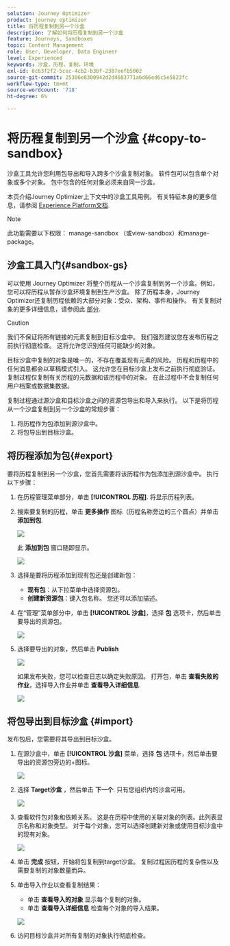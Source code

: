 ```yaml
---
solution: Journey Optimizer
product: journey optimizer
title: 将历程复制到另一个沙盒
description: 了解如何将历程复制到另一个沙盒
feature: Journeys, Sandboxes
topic: Content Management
role: User, Developer, Data Engineer
level: Experienced
keywords: 沙盒，历程，复制，环境
exl-id: 8c63f2f2-5cec-4cb2-b3bf-2387eefb5002
source-git-commit: 25306e8300942d2d4683771a6d66ed6c5e5823fc
workflow-type: tm+mt
source-wordcount: '718'
ht-degree: 6%

---
```


# 将历程复制到另一个沙盒 {#copy-to-sandbox}

<!--
>[!CONTEXTUALHELP]
>id="ajo_journey_copy_main"
>title="Copy a journey to another sandbox"
>abstract="Journey Optimizer allows you to copy an entire journey from one sandbox to another. For example, you can copy a journey from the Stage sandbox environment to your Production sandbox. In addition to the Journey itself, Journey Optimizer also copies most of the objects the journey depends on."

>[!CONTEXTUALHELP]
>id="ajo_journey_copy_sandbox_details"
>title="Sandbox details"
>abstract="Select the destination sandbox you want to copy the journey to. Only sandboxes within your organization are available."

>[!CONTEXTUALHELP]
>id="ajo_journey_copy_object_details"
>title="Object details"
>abstract="This is the journey you are going to copy."

>[!CONTEXTUALHELP]
>id="ajo_journey_copy_dependent_objects"
>title="Dependent objects"
>abstract="This is the list of associated objects used in the journey. This list displays the name, the object type, as well as the internal Journey Optimizer ID."
-->

沙盒工具允许您利用包导出和导入跨多个沙盒复制对象。 软件包可以包含单个对象或多个对象。 包中包含的任何对象必须来自同一沙盒。

本页介绍Journey Optimizer上下文中的沙盒工具用例。 有关特征本身的更多信息，请参阅 [Experience Platform文档](https://experienceleague.corp.adobe.com/docs/experience-platform/sandbox/ui/sandbox-tooling.html).

>[!NOTE]
>
>此功能需要以下权限： manage-sandbox （或view-sandbox）和manage-package。

## 沙盒工具入门{#sandbox-gs}

可以使用 Journey Optimizer 将整个历程从一个沙盒复制到另一个沙盒。例如，您可以将历程从暂存沙盒环境复制到生产沙盒。 除了历程本身，Journey Optimizer还复制历程依赖的大部分对象：受众、架构、事件和操作。 有关复制对象的更多详细信息，请参阅此 [部分](https://experienceleague.adobe.com/docs/experience-platform/sandbox/ui/sandbox-tooling.html#abobe-journey-optimizer-objects).

>[!CAUTION]
>
>我们不保证将所有链接的元素复制到目标沙盒中。 我们强烈建议您在发布历程之前执行彻底检查。 这将允许您识别任何可能缺少的对象。

目标沙盒中复制的对象是唯一的，不存在覆盖现有元素的风险。 历程和历程中的任何消息都会以草稿模式引入。 这允许您在目标沙盒上发布之前执行彻底验证。 复制过程仅复制有关历程的元数据和该历程中的对象。 在此过程中不会复制任何用户档案或数据集数据。

复制过程通过源沙盒和目标沙盒之间的资源包导出和导入来执行。 以下是将历程从一个沙盒复制到另一个沙盒的常规步骤：

1. 将历程作为包添加到源沙盒中。
1. 将包导出到目标沙盒。

## 将历程添加为包{#export}

要将历程复制到另一个沙盒，您首先需要将该历程作为包添加到源沙盒中。 执行以下步骤：

1. 在历程管理菜单部分，单击 **[!UICONTROL 历程]**. 将显示历程列表。

1. 搜索要复制的历程，单击 **更多操作** 图标（历程名称旁边的三个圆点）并单击 **添加到包**.

   ![](assets/journey-sandbox1.png)

   此 **添加到包** 窗口随即显示。

   ![](assets/journey-sandbox2.png)

1. 选择是要将历程添加到现有包还是创建新包：

   * **现有包**：从下拉菜单中选择资源包。
   * **创建新资源包**：键入包名称。 您还可以添加描述。

1. 在“管理”菜单部分中，单击 **[!UICONTROL 沙盒]**，选择 **包** 选项卡，然后单击要导出的资源包。

   ![](assets/journey-sandbox3.png)

1. 选择要导出的对象，然后单击 **Publish**

   ![](assets/journey-sandbox4.png)

   如果发布失败，您可以检查日志以确定失败原因。 打开包，单击 **查看失败的作业**，选择导入作业并单击 **查看导入详细信息**.

   ![](assets/journey-sandbox9.png)

## 将包导出到目标沙盒 {#import}

发布包后，您需要将其导出到目标沙盒。

1. 在源沙盒中，单击 **[!UICONTROL 沙盒]** 菜单，选择 **包** 选项卡，然后单击要导出的资源包旁边的+图标。

   ![](assets/journey-sandbox5.png)

1. 选择 **Target沙盒** ，然后单击 **下一个**. 只有您组织内的沙盒可用。

   ![](assets/journey-sandbox6.png)

1. 查看软件包对象和依赖关系。 这是在历程中使用的关联对象的列表。此列表显示名称和对象类型。 对于每个对象，您可以选择创建新对象或使用目标沙盒中的现有对象。

   ![](assets/journey-sandbox7.png)

1. 单击 **完成** 按钮，开始将包复制到target沙盒。 复制过程因历程的复杂性以及需要复制的对象数量而异。

1. 单击导入作业以查看复制结果：

   * 单击 **查看导入的对象** 显示每个复制的对象。
   * 单击 **查看导入详细信息** 检查每个对象的导入结果。

   ![](assets/journey-sandbox8.png)

1. 访问目标沙盒并对所有复制的对象执行彻底检查。
